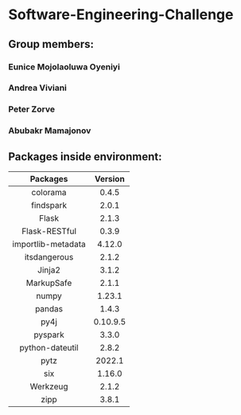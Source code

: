 # Software-Engineering-Challenge
## Group members:

### **Eunice Mojolaoluwa Oyeniyi**
### **Andrea Viviani**
### **Peter Zorve**
### **Abubakr Mamajonov**

## Packages inside environment:
| Packages            | Version  |
|:-------------------:|:--------:|
| colorama            | 0.4.5    |
| findspark           | 2.0.1    |
| Flask               | 2.1.3    |
| Flask-RESTful       | 0.3.9    |
| importlib-metadata  | 4.12.0   |
| itsdangerous        | 2.1.2    |
| Jinja2              | 3.1.2    |
| MarkupSafe          | 2.1.1    |
| numpy               | 1.23.1   |
| pandas              | 1.4.3    |
| py4j                | 0.10.9.5 |
| pyspark             | 3.3.0    |
| python-dateutil     | 2.8.2    |
| pytz                | 2022.1   |
| six                 | 1.16.0   |
| Werkzeug            | 2.1.2    |
| zipp                | 3.8.1    |

